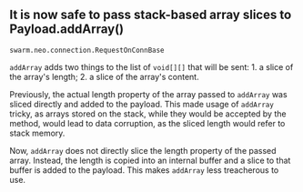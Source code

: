 ## It is now safe to pass stack-based array slices to Payload.addArray()

`swarm.neo.connection.RequestOnConnBase`

`addArray` adds two things to the list of `void[][]` that will be sent: 1. a
slice of the array's length; 2. a slice of the array's content.

Previously, the actual length property of the array passed to `addArray` was
sliced directly and added to the payload. This made usage of `addArray` tricky,
as arrays stored on the stack, while they would be accepted by the method, would
lead to data corruption, as the sliced length would refer to stack memory.

Now, `addArray` does not directly slice the length property of the passed array.
Instead, the length is copied into an internal buffer and a slice to that buffer
is added to the payload. This makes `addArray` less treacherous to use.

